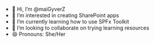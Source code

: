 - 👋 Hi, I’m @maiGyverZ
- 👀 I’m interested in creating SharePoint apps
- 🌱 I’m currently learning how to use SPFx Toolkit
- 💞️ I’m looking to collaborate on trying learning resources
- 😄 Pronouns: She/Her

<!---
maiGyverZ/maiGyverZ is a ✨ special ✨ repository because its `README.md` (this file) appears on your GitHub profile.
You can click the Preview link to take a look at your changes.
--->
